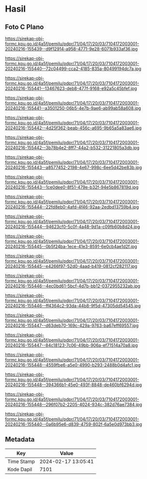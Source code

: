 # Hasil

## Foto C Plano

https://sirekap-obj-formc.kpu.go.id/4a5f/pemilu/pdpr/71/04/17/20/03/7104172003001-20240216-155439--d9f12914-a958-4771-9e28-6071b933af36.jpg

https://sirekap-obj-formc.kpu.go.id/4a5f/pemilu/pdpr/71/04/17/20/03/7104172003001-20240216-155440--72c04499-cca2-4185-835a-80499194dc7a.jpg

https://sirekap-obj-formc.kpu.go.id/4a5f/pemilu/pdpr/71/04/17/20/03/7104172003001-20240216-155441--13467623-deb8-477f-9168-e92a5c45bfef.jpg

https://sirekap-obj-formc.kpu.go.id/4a5f/pemilu/pdpr/71/04/17/20/03/7104172003001-20240216-155441--a3501250-06b5-4e7b-9ae6-ab99ab58a608.jpg

https://sirekap-obj-formc.kpu.go.id/4a5f/pemilu/pdpr/71/04/17/20/03/7104172003001-20240216-155442--4d25f362-beab-456c-a695-9b65a5a83ae6.jpg

https://sirekap-obj-formc.kpu.go.id/4a5f/pemilu/pdpr/71/04/17/20/03/7104172003001-20240216-155442--3b78b4e2-8ff7-44a2-b532-31221805a3db.jpg

https://sirekap-obj-formc.kpu.go.id/4a5f/pemilu/pdpr/71/04/17/20/03/7104172003001-20240216-155443--a8577452-2198-4e67-998c-6ee5d42be83b.jpg

https://sirekap-obj-formc.kpu.go.id/4a5f/pemilu/pdpr/71/04/17/20/03/7104172003001-20240216-155443--1ce0dee0-8f51-479e-b32f-94e5b867819d.jpg

https://sirekap-obj-formc.kpu.go.id/4a5f/pemilu/pdpr/71/04/17/20/03/7104172003001-20240216-155444--22fd8eb0-4afd-4f46-92aa-2edbd13759b4.jpg

https://sirekap-obj-formc.kpu.go.id/4a5f/pemilu/pdpr/71/04/17/20/03/7104172003001-20240216-155444--94623cf0-5c0f-4a48-9d1a-c09fb60b8d24.jpg

https://sirekap-obj-formc.kpu.go.id/4a5f/pemilu/pdpr/71/04/17/20/03/7104172003001-20240216-155445--0b5f24ba-1ece-41e3-8591-6e0cb4ae1d2f.jpg

https://sirekap-obj-formc.kpu.go.id/4a5f/pemilu/pdpr/71/04/17/20/03/7104172003001-20240216-155445--e4266f97-52d0-4aad-b419-0812cf282117.jpg

https://sirekap-obj-formc.kpu.go.id/4a5f/pemilu/pdpr/71/04/17/20/03/7104172003001-20240216-155446--4ec0bd61-5bcf-4d7b-bb12-0372955232ab.jpg

https://sirekap-obj-formc.kpu.go.id/4a5f/pemilu/pdpr/71/04/17/20/03/7104172003001-20240216-155446--ff4364c2-93da-44b8-9f5d-47305dd54545.jpg

https://sirekap-obj-formc.kpu.go.id/4a5f/pemilu/pdpr/71/04/17/20/03/7104172003001-20240216-155447--d63deb70-169c-429a-9763-ba67eff69557.jpg

https://sirekap-obj-formc.kpu.go.id/4a5f/pemilu/pdpr/71/04/17/20/03/7104172003001-20240216-155447--84c18123-7c06-49bb-906a-ef71514a70a8.jpg

https://sirekap-obj-formc.kpu.go.id/4a5f/pemilu/pdpr/71/04/17/20/03/7104172003001-20240216-155448--4559fbe6-a5e0-4990-b293-2488b0d4afc1.jpg

https://sirekap-obj-formc.kpu.go.id/4a5f/pemilu/pdpr/71/04/17/20/03/7104172003001-20240216-155448--394366b1-45e0-493f-8848-de460bf6294d.jpg

https://sirekap-obj-formc.kpu.go.id/4a5f/pemilu/pdpr/71/04/17/20/03/7104172003001-20240216-155448--296f07b2-2205-4024-934c-382d76ae7384.jpg

https://sirekap-obj-formc.kpu.go.id/4a5f/pemilu/pdpr/71/04/17/20/03/7104172003001-20240216-155440--0a6b95e6-d839-4759-802f-6a5e0d973bb3.jpg


## Metadata

| Key        | Value               |
| ---------- | ------------------- |
| Time Stamp | 2024-02-17 13:05:41 |
| Kode Dapil | 7101                |



